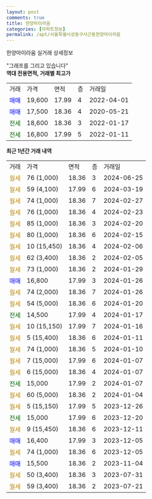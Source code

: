```yaml
---
layout: post
comments: true
title: 한양마이라움
categories: [아파트정보]
permalink: /apt/서울특별시성동구사근동한양마이라움
---
```


한양마이라움 실거래 상세정보

<script type="text/javascript">
  google.charts.load('current', {'packages':['line', 'corechart']});
  google.charts.setOnLoadCallback(drawChart);

  function drawChart() {
    var data = new google.visualization.DataTable();
    data.addColumn('date', '거래일');
    data.addColumn('number', "매매");
    data.addColumn('number', "전세");
    data.addColumn('number', "전매");

    data.addRows([[new Date(Date.parse("2024-06-25")), null, null, null], [new Date(Date.parse("2024-03-19")), null, null, null], [new Date(Date.parse("2024-02-27")), null, null, null], [new Date(Date.parse("2024-02-23")), null, null, null], [new Date(Date.parse("2024-02-20")), null, null, null], [new Date(Date.parse("2024-02-15")), null, null, null], [new Date(Date.parse("2024-02-06")), null, null, null], [new Date(Date.parse("2024-02-05")), null, null, null], [new Date(Date.parse("2024-01-29")), null, null, null], [new Date(Date.parse("2024-01-26")), 16800, null, null], [new Date(Date.parse("2024-01-26")), null, null, null], [new Date(Date.parse("2024-01-20")), null, null, null], [new Date(Date.parse("2024-01-17")), null, 14500, null], [new Date(Date.parse("2024-01-16")), null, null, null], [new Date(Date.parse("2024-01-11")), null, null, null], [new Date(Date.parse("2024-01-10")), null, null, null], [new Date(Date.parse("2024-01-07")), null, null, null], [new Date(Date.parse("2024-01-07")), null, null, null], [new Date(Date.parse("2024-01-07")), null, 15000, null], [new Date(Date.parse("2024-01-04")), null, null, null], [new Date(Date.parse("2023-12-26")), null, null, null], [new Date(Date.parse("2023-12-20")), null, 15000, null], [new Date(Date.parse("2023-12-11")), null, null, null], [new Date(Date.parse("2023-12-05")), 16400, null, null], [new Date(Date.parse("2023-12-05")), null, null, null], [new Date(Date.parse("2023-11-04")), 15500, null, null], [new Date(Date.parse("2023-07-31")), null, null, null], [new Date(Date.parse("2023-07-21")), null, null, null]]);

    var options = {
      hAxis: {
        format: 'yyyy/MM/dd'
      },    
      lineWidth: 0,
      pointsVisible: true,    
      title: '최근 1년간 유형별 실거래가 분포',
      legend: { position: 'bottom' }
    };

    var formatter = new google.visualization.NumberFormat({pattern:'###,###'} );
    formatter.format(data, 1);
    formatter.format(data, 2);
    
    setTimeout(function() {
        var chart = new google.visualization.LineChart(document.getElementById('columnchart_material'));
        chart.draw(data, (options));
        document.getElementById('loading').style.display = 'none';
    }, 200);
  }
</script>


<div id="loading" style="z-index:20; display: block; margin-left: 0px">"그래프를 그리고 있습니다"</div>
<div id="columnchart_material" style="width: 95%; margin-left: 0px; display: block"></div>
<!-- contents start -->
<b>역대 전용면적, 거래별 최고가</b>
<table class="sortable">
    <tr>
      <td>거래</td>
      <td>가격</td>
      <td>면적</td>
      <td>층</td>
      <td>거래일</td>
    </tr>
        <tr>
          <td><a style="color: blue">매매</a></td>
          <td>19,600</td>
          <td>17.99</td>
          <td>4</td>
          <td>2022-04-01</td>
        </tr>            <tr>
          <td><a style="color: blue">매매</a></td>
          <td>17,500</td>
          <td>18.36</td>
          <td>4</td>
          <td>2020-05-21</td>
        </tr>        
        <tr>
              <td><a style="color: darkgreen">전세</a></td>
              <td>18,600</td>
              <td>18.36</td>
              <td>3</td>
              <td>2022-01-17</td>
            </tr>            <tr>
              <td><a style="color: darkgreen">전세</a></td>
              <td>16,800</td>
              <td>17.99</td>
              <td>5</td>
              <td>2022-01-11</td>
            </tr>        
    
</table>

<b>최근 1년간 거래 내역</b>

<table class="sortable">
    <tr>
      <td>거래</td>
      <td>가격</td>
      <td>면적</td>
      <td>층</td>
      <td>거래일</td>
    </tr>
    <tr>
      <td><a style="color: darkgoldenrod">월세</a></td>
      <td>76 (1,000)</td>
      <td>18.36</td>
      <td>3</td>
      <td>2024-06-25</td>
    </tr>          <tr>
      <td><a style="color: darkgoldenrod">월세</a></td>
      <td>59 (4,100)</td>
      <td>17.99</td>
      <td>6</td>
      <td>2024-03-19</td>
    </tr>          <tr>
      <td><a style="color: darkgoldenrod">월세</a></td>
      <td>74 (1,000)</td>
      <td>18.36</td>
      <td>7</td>
      <td>2024-02-27</td>
    </tr>          <tr>
      <td><a style="color: darkgoldenrod">월세</a></td>
      <td>76 (1,000)</td>
      <td>18.36</td>
      <td>4</td>
      <td>2024-02-23</td>
    </tr>          <tr>
      <td><a style="color: darkgoldenrod">월세</a></td>
      <td>85 (1,000)</td>
      <td>18.36</td>
      <td>3</td>
      <td>2024-02-20</td>
    </tr>          <tr>
      <td><a style="color: darkgoldenrod">월세</a></td>
      <td>80 (1,000)</td>
      <td>18.36</td>
      <td>6</td>
      <td>2024-02-15</td>
    </tr>          <tr>
      <td><a style="color: darkgoldenrod">월세</a></td>
      <td>10 (15,450)</td>
      <td>18.36</td>
      <td>4</td>
      <td>2024-02-06</td>
    </tr>          <tr>
      <td><a style="color: darkgoldenrod">월세</a></td>
      <td>62 (3,400)</td>
      <td>18.36</td>
      <td>2</td>
      <td>2024-02-05</td>
    </tr>          <tr>
      <td><a style="color: darkgoldenrod">월세</a></td>
      <td>73 (1,000)</td>
      <td>18.36</td>
      <td>2</td>
      <td>2024-01-29</td>
    </tr>          <tr>
      <td><a style="color: blue">매매</a></td>
      <td>16,800</td>
      <td>17.99</td>
      <td>3</td>
      <td>2024-01-26</td>
    </tr>          <tr>
      <td><a style="color: darkgoldenrod">월세</a></td>
      <td>74 (2,000)</td>
      <td>18.36</td>
      <td>7</td>
      <td>2024-01-26</td>
    </tr>          <tr>
      <td><a style="color: darkgoldenrod">월세</a></td>
      <td>54 (5,000)</td>
      <td>18.36</td>
      <td>6</td>
      <td>2024-01-20</td>
    </tr>          <tr>
      <td><a style="color: darkgreen">전세</a></td>
      <td>14,500</td>
      <td>17.99</td>
      <td>4</td>
      <td>2024-01-17</td>
    </tr>          <tr>
      <td><a style="color: darkgoldenrod">월세</a></td>
      <td>10 (15,150)</td>
      <td>17.99</td>
      <td>7</td>
      <td>2024-01-16</td>
    </tr>          <tr>
      <td><a style="color: darkgoldenrod">월세</a></td>
      <td>5 (15,400)</td>
      <td>18.36</td>
      <td>6</td>
      <td>2024-01-11</td>
    </tr>          <tr>
      <td><a style="color: darkgoldenrod">월세</a></td>
      <td>74 (1,000)</td>
      <td>18.36</td>
      <td>5</td>
      <td>2024-01-10</td>
    </tr>          <tr>
      <td><a style="color: darkgoldenrod">월세</a></td>
      <td>7 (15,000)</td>
      <td>17.99</td>
      <td>6</td>
      <td>2024-01-07</td>
    </tr>          <tr>
      <td><a style="color: darkgoldenrod">월세</a></td>
      <td>6 (15,000)</td>
      <td>18.36</td>
      <td>4</td>
      <td>2024-01-07</td>
    </tr>          <tr>
      <td><a style="color: darkgreen">전세</a></td>
      <td>15,000</td>
      <td>17.99</td>
      <td>2</td>
      <td>2024-01-07</td>
    </tr>          <tr>
      <td><a style="color: darkgoldenrod">월세</a></td>
      <td>60 (5,000)</td>
      <td>18.36</td>
      <td>2</td>
      <td>2024-01-04</td>
    </tr>          <tr>
      <td><a style="color: darkgoldenrod">월세</a></td>
      <td>5 (15,150)</td>
      <td>17.99</td>
      <td>5</td>
      <td>2023-12-26</td>
    </tr>          <tr>
      <td><a style="color: darkgreen">전세</a></td>
      <td>15,000</td>
      <td>17.99</td>
      <td>6</td>
      <td>2023-12-20</td>
    </tr>          <tr>
      <td><a style="color: darkgoldenrod">월세</a></td>
      <td>9 (15,450)</td>
      <td>18.36</td>
      <td>6</td>
      <td>2023-12-11</td>
    </tr>          <tr>
      <td><a style="color: blue">매매</a></td>
      <td>16,400</td>
      <td>17.99</td>
      <td>3</td>
      <td>2023-12-05</td>
    </tr>          <tr>
      <td><a style="color: darkgoldenrod">월세</a></td>
      <td>74 (1,000)</td>
      <td>18.36</td>
      <td>6</td>
      <td>2023-12-05</td>
    </tr>          <tr>
      <td><a style="color: blue">매매</a></td>
      <td>15,500</td>
      <td>18.36</td>
      <td>2</td>
      <td>2023-11-04</td>
    </tr>          <tr>
      <td><a style="color: darkgoldenrod">월세</a></td>
      <td>50 (3,400)</td>
      <td>18.36</td>
      <td>3</td>
      <td>2023-07-31</td>
    </tr>          <tr>
      <td><a style="color: darkgoldenrod">월세</a></td>
      <td>59 (3,400)</td>
      <td>18.36</td>
      <td>2</td>
      <td>2023-07-21</td>
    </tr>      </table>
<!-- contents end -->    

